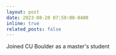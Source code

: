 ```yaml
---
layout: post
date: 2023-08-20 07:59:00-0400
inline: true
related_posts: false
---
```


Joined CU Boulder as a master's student

